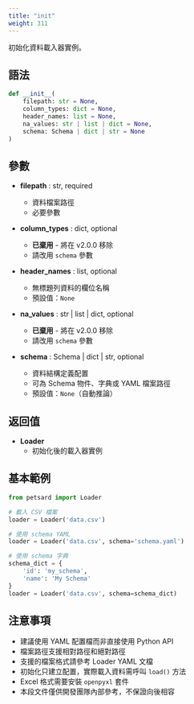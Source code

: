 ```yaml
---
title: "init"
weight: 311
---
```


初始化資料載入器實例。

## 語法

```python
def __init__(
    filepath: str = None,
    column_types: dict = None,
    header_names: list = None,
    na_values: str | list | dict = None,
    schema: Schema | dict | str = None
)
```

## 參數

- **filepath** : str, required
    - 資料檔案路徑
    - 必要參數

- **column_types** : dict, optional
    - **已棄用** - 將在 v2.0.0 移除
    - 請改用 `schema` 參數

- **header_names** : list, optional
    - 無標題列資料的欄位名稱
    - 預設值：`None`

- **na_values** : str | list | dict, optional
    - **已棄用** - 將在 v2.0.0 移除
    - 請改用 `schema` 參數

- **schema** : Schema | dict | str, optional
    - 資料結構定義配置
    - 可為 Schema 物件、字典或 YAML 檔案路徑
    - 預設值：`None`（自動推論）

## 返回值

- **Loader**
    - 初始化後的載入器實例

## 基本範例

```python
from petsard import Loader

# 載入 CSV 檔案
loader = Loader('data.csv')

# 使用 schema YAML
loader = Loader('data.csv', schema='schema.yaml')

# 使用 schema 字典
schema_dict = {
    'id': 'my_schema',
    'name': 'My Schema'
}
loader = Loader('data.csv', schema=schema_dict)
```

## 注意事項

- 建議使用 YAML 配置檔而非直接使用 Python API
- 檔案路徑支援相對路徑和絕對路徑
- 支援的檔案格式請參考 Loader YAML 文檔
- 初始化只建立配置，實際載入資料需呼叫 `load()` 方法
- Excel 格式需要安裝 `openpyxl` 套件
- 本段文件僅供開發團隊內部參考，不保證向後相容